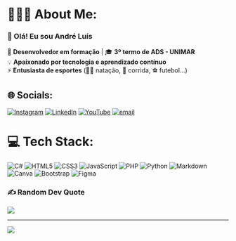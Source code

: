 # 🧑🏻‍💻 About Me:
### 👋 Olá! Eu sou André Luís  

📌 **Desenvolvedor em formação** | 🎓 **3º termo de ADS - UNIMAR**  
💡 **Apaixonado por tecnologia e aprendizado contínuo**  
⚡ **Entusiasta de esportes** (🏊‍♂️ natação, 🏃 corrida, ⚽ futebol...)  


## 🌐 Socials:
[![Instagram](https://img.shields.io/badge/Instagram-%23E4405F.svg?logo=Instagram&logoColor=white)](https://instagram.com/oandrecarvalhoo) [![LinkedIn](https://img.shields.io/badge/LinkedIn-%230077B5.svg?logo=linkedin&logoColor=white)](https://linkedin.com/in/https://www.linkedin.com/in/andre-carvalho06/) [![YouTube](https://img.shields.io/badge/YouTube-%23FF0000.svg?logo=YouTube&logoColor=white)](https://youtube.com/@https://www.youtube.com/channel/UCAHl0uSUDCKWJkHrB8zzaTA) [![email](https://img.shields.io/badge/Email-D14836?logo=gmail&logoColor=white)](mailto:andresantoscarvalho2004@gmail.com) 

# 💻 Tech Stack:
![C#](https://img.shields.io/badge/c%23-%23239120.svg?style=for-the-badge&logo=csharp&logoColor=white) ![HTML5](https://img.shields.io/badge/html5-%23E34F26.svg?style=for-the-badge&logo=html5&logoColor=white) ![CSS3](https://img.shields.io/badge/css3-%231572B6.svg?style=for-the-badge&logo=css3&logoColor=white) ![JavaScript](https://img.shields.io/badge/javascript-%23323330.svg?style=for-the-badge&logo=javascript&logoColor=%23F7DF1E) ![PHP](https://img.shields.io/badge/php-%23777BB4.svg?style=for-the-badge&logo=php&logoColor=white) ![Python](https://img.shields.io/badge/python-3670A0?style=for-the-badge&logo=python&logoColor=ffdd54) ![Markdown](https://img.shields.io/badge/markdown-%23000000.svg?style=for-the-badge&logo=markdown&logoColor=white) ![Canva](https://img.shields.io/badge/Canva-%2300C4CC.svg?style=for-the-badge&logo=Canva&logoColor=white) ![Bootstrap](https://img.shields.io/badge/bootstrap-%238511FA.svg?style=for-the-badge&logo=bootstrap&logoColor=white) ![Figma](https://img.shields.io/badge/figma-%23F24E1E.svg?style=for-the-badge&logo=figma&logoColor=white)


### ✍️ Random Dev Quote
![](https://quotes-github-readme.vercel.app/api?type=horizontal&theme=tokyonight)

---
[![](https://visitcount.itsvg.in/api?id=oandrecarvalho&icon=0&color=10)](https://visitcount.itsvg.in)

